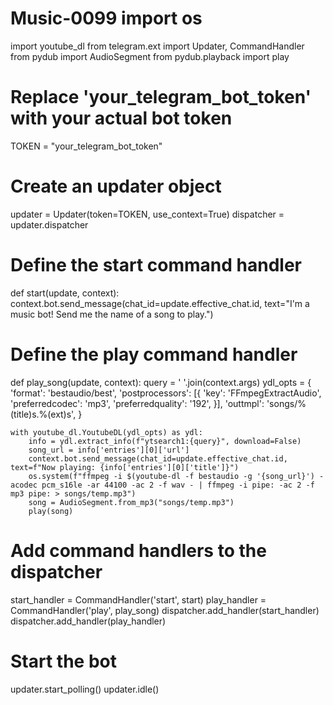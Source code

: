 # Music-0099 import os
import youtube_dl
from telegram.ext import Updater, CommandHandler
from pydub import AudioSegment
from pydub.playback import play

# Replace 'your_telegram_bot_token' with your actual bot token
TOKEN = "your_telegram_bot_token"

# Create an updater object
updater = Updater(token=TOKEN, use_context=True)
dispatcher = updater.dispatcher

# Define the start command handler
def start(update, context):
    context.bot.send_message(chat_id=update.effective_chat.id, text="I'm a music bot! Send me the name of a song to play.")

# Define the play command handler
def play_song(update, context):
    query = ' '.join(context.args)
    ydl_opts = {
        'format': 'bestaudio/best',
        'postprocessors': [{
            'key': 'FFmpegExtractAudio',
            'preferredcodec': 'mp3',
            'preferredquality': '192',
        }],
        'outtmpl': 'songs/%(title)s.%(ext)s',
    }

    with youtube_dl.YoutubeDL(ydl_opts) as ydl:
        info = ydl.extract_info(f"ytsearch1:{query}", download=False)
        song_url = info['entries'][0]['url']
        context.bot.send_message(chat_id=update.effective_chat.id, text=f"Now playing: {info['entries'][0]['title']}")
        os.system(f"ffmpeg -i $(youtube-dl -f bestaudio -g '{song_url}') -acodec pcm_s16le -ar 44100 -ac 2 -f wav - | ffmpeg -i pipe: -ac 2 -f mp3 pipe: > songs/temp.mp3")
        song = AudioSegment.from_mp3("songs/temp.mp3")
        play(song)

# Add command handlers to the dispatcher
start_handler = CommandHandler('start', start)
play_handler = CommandHandler('play', play_song)
dispatcher.add_handler(start_handler)
dispatcher.add_handler(play_handler)

# Start the bot
updater.start_polling()
updater.idle()
